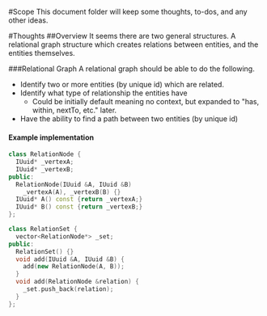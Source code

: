 #Scope
This document folder will keep some thoughts, to-dos, and any other ideas.

#Thoughts
##Overview
It seems there are two general structures. A relational graph structure which creates relations between entities, and the entities themselves.

###Relational Graph
A relational graph should be able to do the following.  
* Identify two or more entities (by unique id) which are related.  
* Identify what type of relationship the entities have  
  - Could be initially default meaning no context, but expanded to "has, within, nextTo, etc." later.  
* Have the ability to find a path between two entities (by unique id)  
  
#### Example implementation
  ```c++
  class RelationNode {
    IUuid* _vertexA;
    IUuid* _vertexB;
  public:
    RelationNode(IUuid &A, IUuid &B) 
      _vertexA(A), _vertexB(B) {}
    IUuid* A() const {return _vertexA;}
    IUuid* B() const {return _vertexB;}
  };
  ```
  ```c++
  class RelationSet {
    vector<RelationNode*> _set;
  public:
    RelationSet() {}
    void add(IUuid &A, IUuid &B) {
      add(new RelationNode(A, B));
    }
    void add(RelationNode &relation) {
      _set.push_back(relation);
    }
  };
  ```
